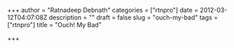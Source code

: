 +++
author = "Ratnadeep Debnath"
categories = ["rtnpro"]
date = 2012-03-12T04:07:08Z
description = ""
draft = false
slug = "ouch-my-bad"
tags = ["rtnpro"]
title = "Ouch! My Bad"

+++




